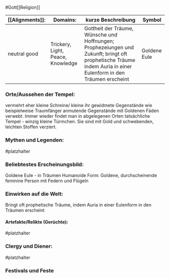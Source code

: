 #Gott[[Religion]]

| [[Alignments]]: | Domains:                          | kurze Beschreibung                                                                                                                                              | Symbol       |
| --------------- | --------------------------------- | --------------------------------------------------------------------------------------------------------------------------------------------------------------- | ------------ |
| neutral good    | Trickery, Light, Peace, Knowledge | Gottheit der Träume, Wünsche und Hoffnungen; Prophezeiungen und Zukunft; bringt oft prophetische Träume indem Auria in einer Eulenform in den Träumen erscheint | Goldene Eule |
### Orte/Aussehen der Tempel:
vermehrt eher kleine Schreine/ kleine ihr gewidmete Gegenstände wie beispielweise Traumfänger anmutende Gegenstände mit Goldenen Fäden verwebt.
Immer wieder findet man in abgelegenen Orten tatsächliche Tempel - winzig kleine Türmchen. Sie sind mit Gold und schwebenden, leichten Stoffen verziert.
### Mythen und Legenden:
#platzhalter 

### Beliebtestes Erscheinungsbild:
Goldene Eule - in Träumen
Humanoide Form: Goldene, durchscheinende feminine Person mit Federn und Flügeln

### Einwirken auf die Welt:
Bringt oft prophetische Träume, indem Auria in einer Eulenform in den Träumen erscheint
#### Artefakte/Relikte (Gerüchte):
#platzhalter 
### Clergy und Diener:
#platzhalter 
### Festivals und Feste